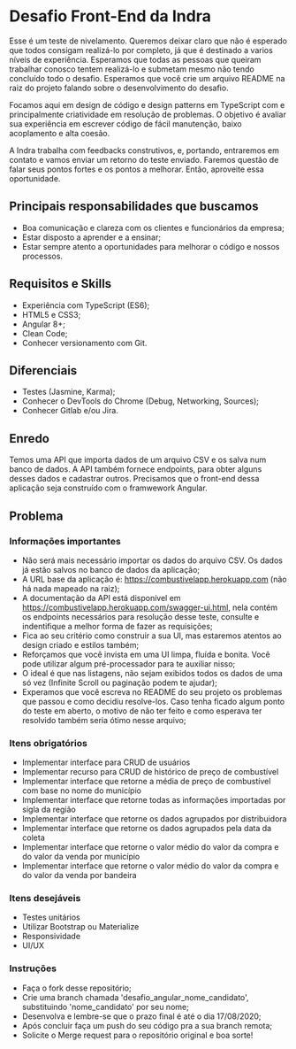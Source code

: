 # Desafio Front-End da Indra

Esse é um teste de nivelamento. Queremos deixar claro que não é esperado que todos consigam realizá-lo por completo, já que é destinado a varios níveis de experiência. Esperamos que todas as pessoas que queiram trabalhar conosco tentem realizá-lo e submetam mesmo não tendo concluído todo o desafio. Esperamos que você crie um arquivo README na raiz do projeto falando sobre o desenvolvimento do desafio.

Focamos aqui em design de código e design patterns em TypeScript com e principalmente criatividade em resolução de problemas. O objetivo é avaliar sua experiência em escrever código de fácil manutenção, baixo acoplamento e alta coesão.

A Indra trabalha com feedbacks construtivos, e, portando, entraremos em contato e vamos enviar um retorno do teste enviado. Faremos questão de falar seus pontos fortes e os pontos a melhorar. Então, aproveite essa oportunidade.

## Principais responsabilidades que buscamos

- Boa comunicação e clareza com os clientes e funcionários da empresa;
- Estar disposto a aprender e a ensinar;
- Estar sempre atento a oportunidades para melhorar o código e nossos processos.

## Requisitos e Skills

- Experiência com TypeScript (ES6);
- HTML5 e CSS3;
- Angular 8+;
- Clean Code;
- Conhecer versionamento com Git.

## Diferenciais

- Testes (Jasmine, Karma);
- Conhecer o DevTools do Chrome (Debug, Networking, Sources);
- Conhecer Gitlab e/ou Jira.

## Enredo

Temos uma API que importa dados de um arquivo CSV e os salva num banco de dados. A API também fornece endpoints, para obter alguns desses dados e cadastrar outros. Precisamos que o front-end dessa aplicação seja construído com o framwework Angular.

## Problema

### Informações importantes

- Não será mais necessário importar os dados do arquivo CSV. Os dados já estão salvos no banco de dados da aplicação;
- A URL base da aplicação é: https://combustivelapp.herokuapp.com (não há nada mapeado na raiz);
- A documentação da API está disponível em https://combustivelapp.herokuapp.com/swagger-ui.html, nela contém os endpoints necessários para resolução desse teste, consulte e indentifique a melhor forma de fazer as requisições;
- Fica ao seu critério como construir a sua UI, mas estaremos atentos ao design criado e estilos também;
- Reforçamos que você invista em uma UI limpa, fluída e bonita. Você pode utilizar algum pré-processador para te auxiliar nisso;
- O ideal é que nas listagens, não sejam exibidos todos os dados de uma só vez (Infinite Scroll ou paginação podem te ajudar);
- Experamos que você escreva no README do seu projeto os problemas que passou e como decidiu resolve-los. Caso tenha ficado algum ponto do teste em aberto, o motivo de não ter feito e como esperava ter resolvido também seria ótimo nesse arquivo;

### Itens obrigatórios

- Implementar interface para CRUD de usuários
- Implementar recurso para CRUD de histórico de preço de combustível
- Implementar interface que retorne a média de preço de combustível com base no nome do município
- Implementar interface que retorne todas as informações importadas por sigla da região
- Implementar interface que retorne os dados agrupados por distribuidora
- Implementar interface que retorne os dados agrupados pela data da coleta
- Implementar interface que retorne o valor médio do valor da compra e do valor da venda por município
- Implementar interface que retorne o valor médio do valor da compra e do valor da venda por bandeira


### Itens desejáveis

- Testes unitários
- Utilizar Bootstrap ou Materialize
- Responsividade
- UI/UX

### Instruções

- Faça o fork desse repositório;
- Crie uma branch chamada 'desafio_angular_nome_candidato', substituindo 'nome_candidato' por seu nome;
- Desenvolva e lembre-se que o prazo final é até o dia 17/08/2020;
- Após concluir faça um push do seu código pra a sua branch remota;
- Solicite o Merge request para o repositório original e boa sorte!
